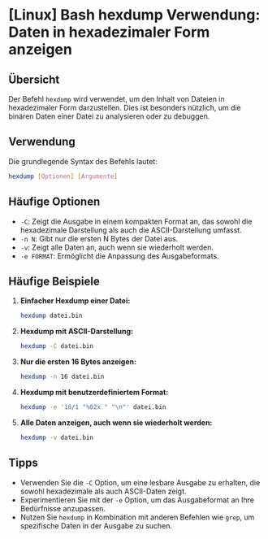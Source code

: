 # [Linux] Bash hexdump Verwendung: Daten in hexadezimaler Form anzeigen

## Übersicht
Der Befehl `hexdump` wird verwendet, um den Inhalt von Dateien in hexadezimaler Form darzustellen. Dies ist besonders nützlich, um die binären Daten einer Datei zu analysieren oder zu debuggen.

## Verwendung
Die grundlegende Syntax des Befehls lautet:

```bash
hexdump [Optionen] [Argumente]
```

## Häufige Optionen
- `-C`: Zeigt die Ausgabe in einem kompakten Format an, das sowohl die hexadezimale Darstellung als auch die ASCII-Darstellung umfasst.
- `-n N`: Gibt nur die ersten N Bytes der Datei aus.
- `-v`: Zeigt alle Daten an, auch wenn sie wiederholt werden.
- `-e FORMAT`: Ermöglicht die Anpassung des Ausgabeformats.

## Häufige Beispiele

1. **Einfacher Hexdump einer Datei:**
   ```bash
   hexdump datei.bin
   ```

2. **Hexdump mit ASCII-Darstellung:**
   ```bash
   hexdump -C datei.bin
   ```

3. **Nur die ersten 16 Bytes anzeigen:**
   ```bash
   hexdump -n 16 datei.bin
   ```

4. **Hexdump mit benutzerdefiniertem Format:**
   ```bash
   hexdump -e '16/1 "%02x " "\n"' datei.bin
   ```

5. **Alle Daten anzeigen, auch wenn sie wiederholt werden:**
   ```bash
   hexdump -v datei.bin
   ```

## Tipps
- Verwenden Sie die `-C` Option, um eine lesbare Ausgabe zu erhalten, die sowohl hexadezimale als auch ASCII-Daten zeigt.
- Experimentieren Sie mit der `-e` Option, um das Ausgabeformat an Ihre Bedürfnisse anzupassen.
- Nutzen Sie `hexdump` in Kombination mit anderen Befehlen wie `grep`, um spezifische Daten in der Ausgabe zu suchen.
